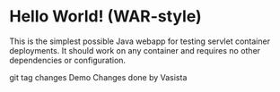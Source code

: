 Hello World! (WAR-style)
===============

This is the simplest possible Java webapp for testing servlet container deployments.  It should work on any container and requires no other dependencies or configuration.

git tag changes Demo Changes done by Vasista
